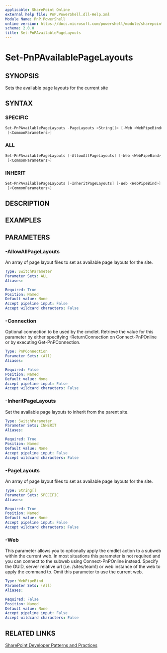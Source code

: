 ```yaml
---
applicable: SharePoint Online
external help file: PnP.PowerShell.dll-Help.xml
Module Name: PnP.PowerShell
online version: https://docs.microsoft.com/powershell/module/sharepoint-pnp/set-pnpavailablepagelayouts
schema: 2.0.0
title: Set-PnPAvailablePageLayouts
---
```


# Set-PnPAvailablePageLayouts

## SYNOPSIS
Sets the available page layouts for the current site

## SYNTAX

### SPECIFIC
```powershell
Set-PnPAvailablePageLayouts -PageLayouts <String[]> [-Web <WebPipeBind>] [-Connection <PnPConnection>]
 [<CommonParameters>]
```

### ALL
```powershell
Set-PnPAvailablePageLayouts [-AllowAllPageLayouts] [-Web <WebPipeBind>] [-Connection <PnPConnection>]
 [<CommonParameters>]
```

### INHERIT
```powershell
Set-PnPAvailablePageLayouts [-InheritPageLayouts] [-Web <WebPipeBind>] [-Connection <PnPConnection>]
 [<CommonParameters>]
```

## DESCRIPTION

## EXAMPLES

## PARAMETERS

### -AllowAllPageLayouts
An array of page layout files to set as available page layouts for the site.

```yaml
Type: SwitchParameter
Parameter Sets: ALL
Aliases:

Required: True
Position: Named
Default value: None
Accept pipeline input: False
Accept wildcard characters: False
```

### -Connection
Optional connection to be used by the cmdlet. Retrieve the value for this parameter by either specifying -ReturnConnection on Connect-PnPOnline or by executing Get-PnPConnection.

```yaml
Type: PnPConnection
Parameter Sets: (All)
Aliases:

Required: False
Position: Named
Default value: None
Accept pipeline input: False
Accept wildcard characters: False
```

### -InheritPageLayouts
Set the available page layouts to inherit from the parent site.

```yaml
Type: SwitchParameter
Parameter Sets: INHERIT
Aliases:

Required: True
Position: Named
Default value: None
Accept pipeline input: False
Accept wildcard characters: False
```

### -PageLayouts
An array of page layout files to set as available page layouts for the site.

```yaml
Type: String[]
Parameter Sets: SPECIFIC
Aliases:

Required: True
Position: Named
Default value: None
Accept pipeline input: False
Accept wildcard characters: False
```

### -Web
This parameter allows you to optionally apply the cmdlet action to a subweb within the current web. In most situations this parameter is not required and you can connect to the subweb using Connect-PnPOnline instead. Specify the GUID, server relative url (i.e. /sites/team1) or web instance of the web to apply the command to. Omit this parameter to use the current web.

```yaml
Type: WebPipeBind
Parameter Sets: (All)
Aliases:

Required: False
Position: Named
Default value: None
Accept pipeline input: False
Accept wildcard characters: False
```

## RELATED LINKS

[SharePoint Developer Patterns and Practices](https://aka.ms/sppnp)